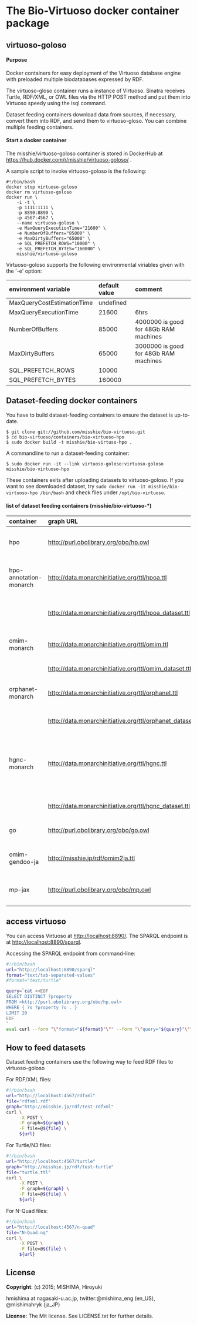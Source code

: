 # The Bio-Virtuoso docker container package

## virtuoso-goloso
#### Purpose
Docker containers for easy deployment of the Virtuoso database engine with preloaded multiple biodatabases expressed by RDF.

The virtuoso-gloso container runs a instance of Virtuoso. Sinatra receives Turtle, RDF/XML, or OWL files via the HTTP POST method and put them into Virtuoso speedy using the isql command.

Dataset feeding containers download data from sources, if necessary, convert them into RDF, and send them to virtuoso-gloso. You can combine multiple feeding containers.

#### Start a docker container
The misshie/virtuoso-goloso container is stored in DockerHub at https://hub.docker.com/r/misshie/virtuoso-goloso/ .

A sample script to invoke virtuoso-goloso is the following:
```
#!/bin/bash
docker stop virtuoso-goloso
docker rm virtuoso-goloso
docker run \
    -i -t \
    -p 1111:1111 \
    -p 8890:8890 \
    -p 4567:4567 \
    --name virtuoso-goloso \
    -e MaxQueryExecutionTime="21600" \
    -e NumberOfBuffers="85000" \
    -e MaxDirtyBuffers="65000" \
    -e SQL_PREFETCH_ROWS="10000" \
    -e SQL_PREFETCH_BYTES="160000" \
    misshie/virtuoso-goloso
```
Virtuoso-goloso supports the following environmental viriables given with the '-e' option:

|environment variable      |default value|comment|
|:-------------------------|:------------|:------------|
|MaxQueryCostEstimationTime|undefined    ||
|MaxQueryExecutionTime     |21600        |6hrs|
|NumberOfBuffers           |85000        |4000000 is good for 48Gb RAM machines|
|MaxDirtyBuffers           |65000        |3000000 is good for 48Gb RAM machines|
|SQL_PREFETCH_ROWS         |10000        ||
|SQL_PREFETCH_BYTES        |160000       ||

## Dataset-feeding docker containers
You have to build dataset-feeding containers to ensure the dataset is up-to-date.

```
$ git clone git://github.com/misshie/bio-virtuoso.git
$ cd bio-virtuoso/containers/bio-virtuoso-hpo
$ sudo docker build -t misshie/bio-virtuso-hpo .
```

A commandline to run a dataset-feeding container:

```
$ sudo docker run -it --link virtuoso-goloso:virtuoso-goloso misshie/bio-virtuoso-hpo
```

These containers exits after uploading datasets to virtuoso-goloso. If you want to see downloaded dataset, try `sudo docker run -it misshie/bio-virtuoso-hpo /bin/bash` and check files under `/opt/bio-virtuoso`.

#### list of dataset feeding containers (misshie/bio-virtuoso-*)

|container               |graph URL|description|
|:-----------------------|:----------------------------------------------------------|:-------------------------------------------|
|hpo                     |http://purl.obolibrary.org/obo/hp.owl                      |Human Phenotype Ontology (HPO)              |
|hpo-annotation-monarch  |http://data.monarchinitiative.org/ttl/hpoa.ttl             |HPO annotations RDFied by Monarch Initiative |
|                        |http://data.monarchinitiative.org/ttl/hpoa_dataset.ttl     |HPO annotations dataset description          |
|omim-monarch            |http://data.monarchinitiative.org/ttl/omim.ttl             |OMIM data RDFied by Monarch Initiative           |
|                        |http://data.monarchinitiative.org/ttl/omim_dataset.ttl     |OMIM dataset description                    |
|orphanet-monarch        |http://data.monarchinitiative.org/ttl/orphanet.ttl         |Orphanet data RDFied by Monarch Initiative       |
|                        |http://data.monarchinitiative.org/ttl/orphanet_dataset.ttl |Orphanet dataset description                |
|hgnc-monarch            |http://data.monarchinitiative.org/ttl/hgnc.ttl             |Human Genome Nomenclature Comittee (HGNC) data RDFied by Monarch Initiative       |
|                        |http://data.monarchinitiative.org/ttl/hgnc_dataset.ttl     |HGNC dataset description                    |
|go                      |http://purl.obolibrary.org/obo/go.owl                      |Gene Ontology (GO)                          |
|omim-gendoo-ja          |http://misshie.jp/rdf/omim2ja.ttl                          |Gendoo's ja_JP translation of OMIM entries  |
|mp-jax                  |http://purl.obolibrary.org/obo/mp.owl                      |Mammalian Phenotype ontology (MP) of Jax    |

## access virtuoso
You can access Virtuoso at <http://localhost:8890/>. The SPARQL endpoint is at <http://localhost:8890/sparql>.

Accessing the SPARQL endpoint from command-line:
```bash
#!/bin/bash
url="http://localhost:8890/sparql"
format="text/tab-separated-values"
#format="text/turtle"

query=`cat <<EOF
SELECT DISTINCT ?property
FROM <http://purl.obolibrary.org/obo/hp.owl> 
WHERE { ?s ?property ?o . }
LIMIT 20
EOF
`
eval curl --form "\"format="${format}"\"" --form "\"query="${query}"\"" ${url}
```

## How to feed datasets
Dataset feeding containers use the following way to feed RDF files to virtuoso-goloso

For RDF/XML files:
```bash
#!/bin/bash
url="http://localhost:4567/rdfxml"
file="rdfxml.rdf"
graph="http://misshie.jp/rdf/test-rdfxml"
curl \
     -X POST \
     -F graph=${graph} \
     -F file=@${file} \
     ${url}
```
For Turtle/N3 files:
```bash
#!/bin/bash
url="http://localhost:4567/turtle"
graph="http://misshie.jp/rdf/test-turtle"
file="turtle.ttl"
curl \
     -X POST \
     -F graph=${graph} \
     -F file=@${file} \
     ${url}
```

For N-Quad files:
```bash
#!/bin/bash
url="http://localhost:4567/n-quad"
file="N-Quad.nq"
curl \
     -X POST \
     -F file=@${file} \
     ${url}
```

## License
**Copyright**: (c) 2015; MISHIMA, Hiroyuki

hmishima at nagasaki-u.ac.jp, twitter:@mishima_eng (en_US), @mishimahryk (ja_JP)

**License**: The Mit license. See LICENSE.txt for further details.
